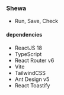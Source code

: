 ### Shewa

- Run, Save, Check

#### dependencies

- ReactJS 18
- TypeScript
- React Router v6
- Vite
- TailwindCSS
- Ant Design v5
- React Toastify

